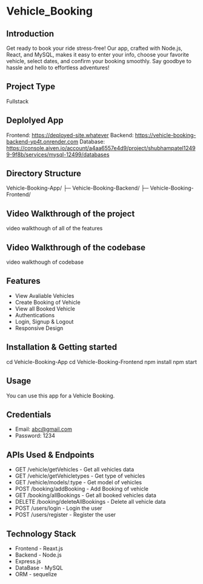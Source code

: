 # Vehicle_Booking

## Introduction
Get ready to book your ride stress-free! Our app, crafted with Node.js, React, and MySQL, makes it easy to enter your info, choose your favorite vehicle, select dates, and confirm your booking smoothly. Say goodbye to hassle and hello to effortless adventures!

## Project Type
Fullstack

## Deplolyed App
Frontend: https://deployed-site.whatever
Backend: https://vehicle-booking-backend-yp4t.onrender.com
Database: https://console.aiven.io/account/a4aa6557e4d9/project/shubhampatel12499-9f8b/services/mysql-12499/databases

## Directory Structure
Vehicle-Booking-App/ 
├─ Vehicle-Booking-Backend/ 
├─ Vehicle-Booking-Frontend/

## Video Walkthrough of the project
video walkthough of all of the features 

## Video Walkthrough of the codebase
video walkthough of codebase 

## Features
- View Avaliable Vehicles
- Create Booking of Vehicle
- View all Booked Vehicle
- Authentications
- Login, Signup & Logout
- Responsive Design

## Installation & Getting started
cd Vehicle-Booking-App cd Vehicle-Booking-Frontend npm install npm start

## Usage
You can use this app for a Vehicle Booking.

## Credentials
- Email: abc@gmail.com
- Password: 1234

## APIs Used & Endpoints
- GET /vehicle/getVehicles - Get all vehicles data
- GET /vehicle/getVehicletypes - Get type of vehicles
- GET /vehicle/models/:type - Get model of vehicles
- POST /booking/addBooking - Add Booking of vehicle
- GET /booking/allBookings - Get all booked vehicles data
- DELETE /booking/deleteAllBookings - Delete all vehicle data
- POST /users/login - Login the user
- POST /users/register - Register the user


## Technology Stack
- Frontend - Reaxt.js
- Backend - Node.js
- Express.js
- DataBase - MySQL
- ORM - sequelize
